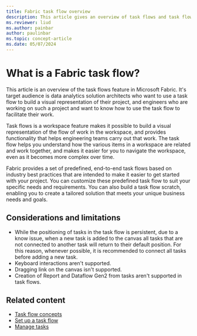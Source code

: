 ```yaml
---
title: Fabric task flow overview
description: This article gives an overview of task flows and task flow terminology.
ms.reviewer: liud
ms.author: painbar
author: paulinbar
ms.topic: concept-article
ms.date: 05/07/2024
---
```

# What is a Fabric task flow?

This article is an overview of the task flows feature in Microsoft Fabric. It's target audience is data analytics solution architects who want to use a task flow to build a visual representation of their project, and engineers who are working on such a project and want to know how to use the task flow to facilitate their work.

Task flows is a workspace feature makes it possible to build a visual representation of the flow of work in the workspace, and provides functionality that helps engineering teams carry out that work. The task flow helps you understand how the various items in a workspace are related and work together, and makes it easier for you to navigate the workspace, even as it becomes more complex over time.

Fabric provides a set of predefined, end-to-end task flows based on industry best practices that are intended to make it easier to get started with your project. You can customize these predefined task flow to suit your specific needs and requirements. You can also build a task flow scratch, enabling you to create a tailored solution that meets your unique business needs and goals.

## Considerations and limitations

* While the positioning of tasks in the task flow is persistent, due to a know issue, when a new task is added to the canvas all tasks that are not connected to another task will return to their default position. For this reason, whenever possible, it is recommended to connect all tasks before adding a new task.
* Keyboard interactions aren't supported.
* Dragging link on the canvas isn't supported.
* Creation of Report and Dataflow Gen2 from tasks aren't supported in task flows.

## Related content

* [Task flow concepts](./task-flow-concepts.md)
* [Set up a task flow](./task-flow-create.md)
* [Manage tasks](./task-flow-work-with.md)
